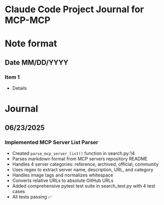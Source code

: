 # Claude Code Project Journal for MCP-MCP 

# Note format
## Date MM/DD/YYYY
### Item 1
- Details

# Journal

## 06/23/2025
### Implemented MCP Server List Parser
- Created `parse_mcp_server_list()` function in search.py:14
- Parses markdown format from MCP servers repository README
- Handles 4 server categories: reference, archived, official, community
- Uses regex to extract server name, description, URL, and category
- Handles image tags and normalizes whitespace
- Converts relative URLs to absolute GitHub URLs
- Added comprehensive pytest test suite in search_test.py with 4 test cases
- All tests passing ✅


